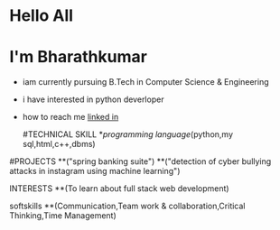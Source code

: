 # Hello All
# I'm Bharathkumar
- iam currently pursuing B.Tech in Computer Science & Engineering
- i have interested in python deverloper
- how to reach me
  [linked in]("https://www.linkedin.com/in/bharath-kumar-889a45314?lipi=urn%3Ali%3Apage%3Ad_flagship3_profile_view_base_contact_details%3BooHsoaezTlCA2vP9tX1m%2Fg%3D%3D)

   #TECHNICAL SKILL 
 **programming language*(python,my sql,html,c++,dbms)

 #PROJECTS
  **("spring banking suite")
  **("detection of cyber bullying attacks in instagram using machine learning")

INTERESTS
  **(To learn about full stack web development)


softskills
**(Communication,Team work & collaboration,Critical Thinking,Time Management)
